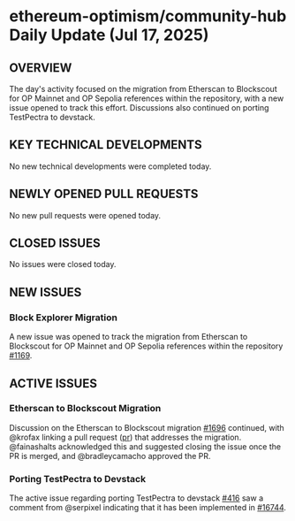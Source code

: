 # ethereum-optimism/community-hub Daily Update (Jul 17, 2025)
## OVERVIEW 
The day's activity focused on the migration from Etherscan to Blockscout for OP Mainnet and OP Sepolia references within the repository, with a new issue opened to track this effort. Discussions also continued on porting TestPectra to devstack.

## KEY TECHNICAL DEVELOPMENTS
No new technical developments were completed today.

## NEWLY OPENED PULL REQUESTS
No new pull requests were opened today.

## CLOSED ISSUES
No issues were closed today.

## NEW ISSUES
### Block Explorer Migration
A new issue was opened to track the migration from Etherscan to Blockscout for OP Mainnet and OP Sepolia references within the repository [#1169](https://github.com/ethereum-optimism/community-hub/issues/1169).

## ACTIVE ISSUES
### Etherscan to Blockscout Migration
Discussion on the Etherscan to Blockscout migration [#1696](https://github.com/ethereum-optimism/community-hub/issues/1696) continued, with @krofax linking a pull request ([pr](https://github.com/ethereum-optimism/docs/pull/1693)) that addresses the migration. @fainashalts acknowledged this and suggested closing the issue once the PR is merged, and @bradleycamacho approved the PR.

### Porting TestPectra to Devstack
The active issue regarding porting TestPectra to devstack [#416](https://github.com/ethereum-optimism/community-hub/issues/416) saw a comment from @serpixel indicating that it has been implemented in [#16744](https://github.com/ethereum-optimism/optimism/pull/16744).